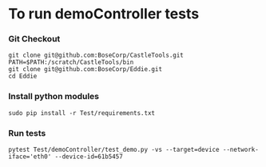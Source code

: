 
# To run demoController tests

### Git Checkout
```
git clone git@github.com:BoseCorp/CastleTools.git
PATH=$PATH:/scratch/CastleTools/bin
git clone git@github.com:BoseCorp/Eddie.git
cd Eddie
```

### Install python modules
```
sudo pip install -r Test/requirements.txt
```
### Run tests

```
pytest Test/demoController/test_demo.py -vs --target=device --network-iface='eth0' --device-id=61b5457
```
